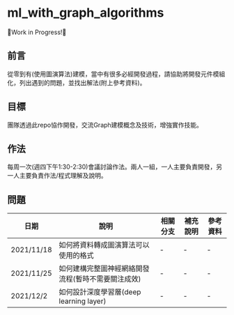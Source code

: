 # ml_with_graph_algorithms
🚧Work in Progress!🚧

## 前言
從零到有(使用圖演算法)建模，當中有很多必經開發過程，請協助將開發元件模組化，列出遇到的問題，並找出解法(附上參考資料)。

## 目標
團隊透過此repo協作開發，交流Graph建模概念及技術，增強實作技能。

## 作法
每周一次(週四下午1:30-2:30)會議討論作法。兩人一組，一人主要負責開發，另一人主要負責作法/程式理解及說明。

## 問題

|日期|說明|相關分支|補充說明|參考資料|
|-|-|-|-|-|
|2021/11/18|如何將資料轉成圖演算法可以使用的格式|-|-|-|
|2021/11/25|如何建構完整圖神經網絡開發流程(暫時不需要關注成效)|-|-|-|
|2021/12/2|如何設計深度學習層(deep learning layer)|-|-|-|
